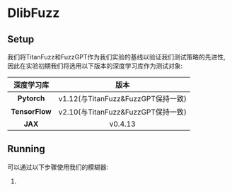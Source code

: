 # DlibFuzz

## Setup

我们将TitanFuzz和FuzzGPT作为我们实验的基线以验证我们测试策略的先进性, 因此在实验初期我们将选用以下版本的深度学习库作为测试对象:

|   深度学习库   |                版本                |
| :------------: | :--------------------------------: |
|  **Pytorch**   | v1.12(与TitanFuzz&FuzzGPT保持一致) |
| **TensorFlow** | v2.10(与TitanFuzz&FuzzGPT保持一致) |
|    **JAX**     |              v0.4.13               |



## Running

可以通过以下步骤使用我们的模糊器:

1. 

 